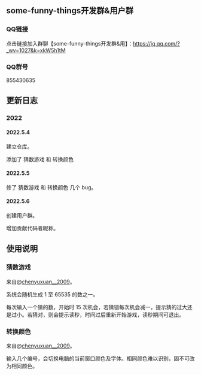 ## some-funny-things开发群&用户群

### QQ链接

点击链接加入群聊【some-funny-things开发群&用】：https://jq.qq.com/?_wv=1027&k=xkW5h1tM

### QQ群号

855430635

## 更新日志

### 2022

#### 2022.5.4

建立仓库。

添加了 猜数游戏 和 转换颜色

#### 2022.5.5

修了 猜数游戏 和 转换颜色 几个 bug。

#### 2022.5.6

创建用户群。

增加贡献代码者昵称。

## 使用说明

### 猜数游戏

来自@[chenyuxuan__2009](https://chenyuxuan2009.github.io/)。

系统会随机生成 1 至 65535 的数之一。

每次输入一个猜的数，开始时 15 次机会，若猜错每次机会减一，提示猜的过大还是过小。若猜对，则会提示读秒，时间过后重新开始游戏，读秒期间可退出。

### 转换颜色

来自@[chenyuxuan__2009](https://chenyuxuan2009.github.io/)。

输入几个编号，会切换电脑的当前窗口颜色及字体。相同颜色难以识别，固不可改为相同颜色。



